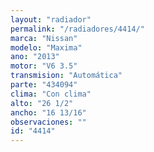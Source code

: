 ```yaml
---
layout: "radiador"
permalink: "/radiadores/4414/"
marca: "Nissan"
modelo: "Maxima"
ano: "2013"
motor: "V6 3.5"
transmision: "Automática"
parte: "434094"
clima: "Con clima"
alto: "26 1/2"
ancho: "16 13/16"
observaciones: ""
id: "4414"
---
```


